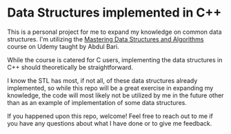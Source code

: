 # Data Structures implemented in C++
This is a personal project for me to expand my knowledge on common data structures. I'm utilizing the [Mastering Data Structures and Algorithms](https://www.udemy.com/course/datastructurescncpp/) course on Udemy taught by Abdul Bari. 

While the course is catered for C users, implementing the data structures in C++ should theoretically be straightforward.

I know the STL has most, if not all, of these data structures already implemented, so while this repo will be a great exercise in expanding my knowledge, the code will most likely not be utilized by me in the future other than as an example of implementation of some data structures.

If you happened upon this repo, welcome! Feel free to reach out to me if you have any questions about what I have done or to give me feedback.